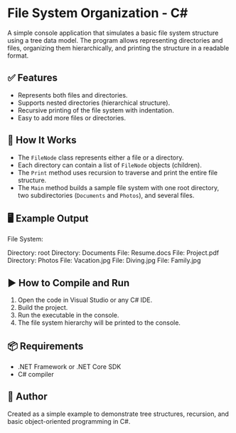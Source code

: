 
# File System Organization - C#

A simple console application that simulates a basic file system structure using a tree data model. The program allows representing directories and files, organizing them hierarchically, and printing the structure in a readable format.

## ✅ Features
- Represents both files and directories.
- Supports nested directories (hierarchical structure).
- Recursive printing of the file system with indentation.
- Easy to add more files or directories.

## 🧠 How It Works
- The `FileNode` class represents either a file or a directory.
- Each directory can contain a list of `FileNode` objects (children).
- The `Print` method uses recursion to traverse and print the entire file structure.
- The `Main` method builds a sample file system with one root directory, two subdirectories (`Documents` and `Photos`), and several files.

## 🖥 Example Output
File System:

Directory: root
  Directory: Documents
    File: Resume.docs
    File: Project.pdf
  Directory: Photos
    File: Vacation.jpg
    File: Diving.jpg
    File: Family.jpg

## ▶️ How to Compile and Run
1. Open the code in Visual Studio or any C# IDE.
2. Build the project.
3. Run the executable in the console.
4. The file system hierarchy will be printed to the console.

## 📦 Requirements
- .NET Framework or .NET Core SDK
- C# compiler

## 👤 Author
Created as a simple example to demonstrate tree structures, recursion, and basic object-oriented programming in C#.
